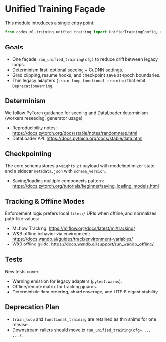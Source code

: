 # Unified Training Façade

This module introduces a single entry point:

```python
from codex_ml.training.unified_training import UnifiedTrainingConfig, run_unified_training
```

## Goals
- One façade: `run_unified_training(cfg)` to reduce drift between legacy loops.
- Determinism first: optional seeding + CuDNN settings.
- Grad clipping, resume hooks, and checkpoint save at epoch boundaries.
- Thin legacy adapters (`train_loop`, `functional_training`) that emit `DeprecationWarning`.

## Determinism
We follow PyTorch guidance for seeding and DataLoader determinism (workers reseeding, generator usage):
- Reproducibility notes: https://docs.pytorch.org/docs/stable/notes/randomness.html
- DataLoader API: https://docs.pytorch.org/docs/stable/data.html

## Checkpointing
The core schema stores a `weights.pt` payload with model/optimizer state and a sidecar `metadata.json`
with `schema_version`.
- Saving/loading multiple components pattern: https://docs.pytorch.org/tutorials/beginner/saving_loading_models.html

## Tracking & Offline Modes
Enforcement logic prefers local `file://` URIs when offline, and normalizes path-like values:
- MLflow Tracking: https://mlflow.org/docs/latest/ml/tracking/
- W&B offline behavior via environment: https://docs.wandb.ai/guides/track/environment-variables/
- W&B offline guide: https://docs.wandb.ai/support/run_wandb_offline/

## Tests
New tests cover:
- Warning emission for legacy adapters (`pytest.warns`).
- Offline/remote matrix for tracking guards.
- Deterministic data ordering, shard coverage, and UTF-8 digest stability.

## Deprecation Plan
- `train_loop` and `functional_training` are retained as thin shims for one release.
- Downstream callers should move to `run_unified_training(cfg=..., ...)`.
